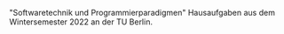 "Softwaretechnik und Programmierparadigmen" Hausaufgaben aus dem Wintersemester 2022 an der TU Berlin.
